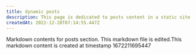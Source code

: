 ```yaml
---
title: dynamic posts
description: This page is dedicated to posts content in a static site
createdAt: 2022-12-28T07:14:55.447Z
---
```

Markdown contents for posts section.
This markdown file is edited.This markdown content is created at timestamp 1672211695447